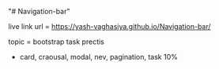 "# Navigation-bar" 

live  link  url = https://yash-vaghasiya.github.io/Navigation-bar/

topic = bootstrap task prectis

- card, craousal, modal, nev, pagination, task 10%